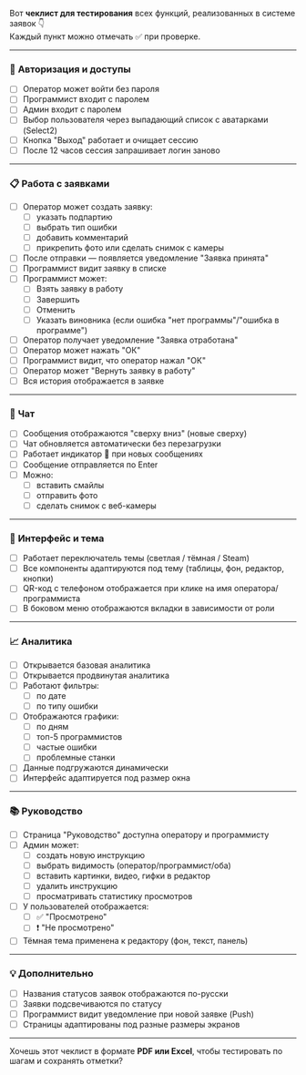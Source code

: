Вот **чеклист для тестирования** всех функций, реализованных в системе заявок 👇  
Каждый пункт можно отмечать ✅ при проверке.

---

### 🔐 **Авторизация и доступы**
- [ ] Оператор может войти без пароля
- [ ] Программист входит с паролем
- [ ] Админ входит с паролем
- [ ] Выбор пользователя через выпадающий список с аватарками (Select2)
- [ ] Кнопка "Выход" работает и очищает сессию
- [ ] После 12 часов сессия запрашивает логин заново

---

### 📋 **Работа с заявками**
- [ ] Оператор может создать заявку:
  - [ ] указать подпартию
  - [ ] выбрать тип ошибки
  - [ ] добавить комментарий
  - [ ] прикрепить фото или сделать снимок с камеры
- [ ] После отправки — появляется уведомление "Заявка принята"
- [ ] Программист видит заявку в списке
- [ ] Программист может:
  - [ ] Взять заявку в работу
  - [ ] Завершить
  - [ ] Отменить
  - [ ] Указать виновника (если ошибка "нет программы"/"ошибка в программе")
- [ ] Оператор получает уведомление "Заявка отработана"
- [ ] Оператор может нажать "ОК"
- [ ] Программист видит, что оператор нажал "ОК"
- [ ] Оператор может "Вернуть заявку в работу"
- [ ] Вся история отображается в заявке

---

### 💬 **Чат**
- [ ] Сообщения отображаются "сверху вниз" (новые сверху)
- [ ] Чат обновляется автоматически без перезагрузки
- [ ] Работает индикатор 🔔 при новых сообщениях
- [ ] Сообщение отправляется по Enter
- [ ] Можно:
  - [ ] вставить смайлы
  - [ ] отправить фото
  - [ ] сделать снимок с веб-камеры

---

### 🎨 **Интерфейс и тема**
- [ ] Работает переключатель темы (светлая / тёмная / Steam)
- [ ] Все компоненты адаптируются под тему (таблицы, фон, редактор, кнопки)
- [ ] QR-код с телефоном отображается при клике на имя оператора/программиста
- [ ] В боковом меню отображаются вкладки в зависимости от роли

---

### 📈 **Аналитика**
- [ ] Открывается базовая аналитика
- [ ] Открывается продвинутая аналитика
- [ ] Работают фильтры:
  - [ ] по дате
  - [ ] по типу ошибки
- [ ] Отображаются графики:
  - [ ] по дням
  - [ ] топ-5 программистов
  - [ ] частые ошибки
  - [ ] проблемные станки
- [ ] Данные подгружаются динамически
- [ ] Интерфейс адаптируется под размер окна

---

### 📚 **Руководство**
- [ ] Страница "Руководство" доступна оператору и программисту
- [ ] Админ может:
  - [ ] создать новую инструкцию
  - [ ] выбрать видимость (оператор/программист/оба)
  - [ ] вставить картинки, видео, гифки в редактор
  - [ ] удалить инструкцию
  - [ ] просматривать статистику просмотров
- [ ] У пользователей отображается:
  - [ ] ✅ "Просмотрено"
  - [ ] ❗ "Не просмотрено"
- [ ] Тёмная тема применена к редактору (фон, текст, панель)

---

### 💡 **Дополнительно**
- [ ] Названия статусов заявок отображаются по-русски
- [ ] Заявки подсвечиваются по статусу
- [ ] Программист видит уведомление при новой заявке (Push)
- [ ] Страницы адаптированы под разные размеры экранов

---

Хочешь этот чеклист в формате **PDF или Excel**, чтобы тестировать по шагам и сохранять отметки?